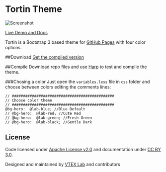 # Tortin Theme

![Screenshot](http://i.minus.com/iiylMBLjsgCzj.png)

[Live Demo and Docs](http://vtex.github.io/tortin)

Tortin is a Bootstrap 3 based theme for [GitHub Pages](http://pages.github.com/) with four color options.

##Download
[Get the compiled version](https://github.com/vtex/tortin/archive/gh-pages.zip)

##Compile
Download repo files and use [Harp](http://harpjs.com) to test and compile the theme.

###Chosing a color
Just open the `variables.less` file in `css` folder and choose between colors editing the comments lines:

```less
// ##############################################
// Choose color theme
// ##############################################
@bg-hero:  @lab-blue; //Blue Default
// @bg-hero:  @lab-red; //Cute Red
// @bg-hero:  @lab-green; //Fresh Green
// @bg-hero:  @lab-black; //Gentle Dark
```

## License

Code licensed under [Apache License v2.0](http://www.apache.org/licenses/LICENSE-2.0) and documentation under [CC BY 3.0](http://creativecommons.org/licenses/by/3.0/).

Designed and maintained by [VTEX Lab](http://lab.vtex.com/) and contributors
